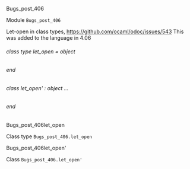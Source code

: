 Bugs_post_406

 Module  `` Bugs_post_406 `` 


Let-open in class types, https://github.com/ocaml/odoc/issues/543 This was added to the language in 4.06

<a id="class-type-let_open"></a>
###### class type  let_open = object

###### end



<a id="class-let_open'"></a>
###### class  let_open' : object ... 
###### end


Bugs_post_406let_open

 Class type  `` Bugs_post_406.let_open `` 

Bugs_post_406let_open'

 Class  `` Bugs_post_406.let_open' `` 
